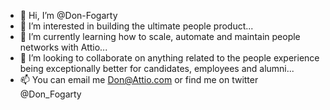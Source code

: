 - 👋 Hi, I’m @Don-Fogarty
- 👀 I’m interested in building the ultimate people product...
- 🌱 I’m currently learning how to scale, automate and maintain people networks with Attio...
- 💞️ I’m looking to collaborate on anything related to the people experience being exceptionally better for candidates, employees and alumni...
- 📫 You can email me Don@Attio.com or find me on twitter @Don_Fogarty

<!---
Don-Fogarty/Don-Fogarty is a ✨ special ✨ repository because its `README.md` (this file) appears on your GitHub profile.
You can click the Preview link to take a look at your changes.
--->
